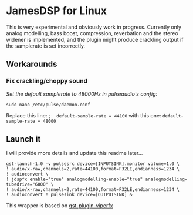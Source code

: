# JamesDSP for Linux
This is very experimental and obviously work in progress.
Currently only analog modelling, bass boost, compression, reverbation and the stereo widener is implemented, and the plugin might produce crackling output if the samplerate is set incorrectly.

## Workarounds
### Fix crackling/choppy sound
_Set the default samplerate to 48000Hz in pulseaudio's config:_

`sudo nano /etc/pulse/daemon.conf`

Replace this line:
`;  default-sample-rate = 44100`
with this one:
`default-sample-rate = 48000`
## Launch it
I will provide more details and update this readme later...
	
	gst-launch-1.0 -v pulsesrc device=[INPUTSINK].monitor volume=1.0 \
	! audio/x-raw,channels=2,rate=44100,format=F32LE,endianness=1234 \
	! audioconvert \
	! jdspfx enable="true" analogmodelling-enable="true" analogmodelling-tubedrive="6000" \
	! audio/x-raw,channels=2,rate=44100,format=F32LE,endianness=1234 \
	! audioconvert ! pulsesink device=[OUTPUTSINK] &
This wrapper is based on [gst-plugin-viperfx](https://github.com/ThePBone/gst-plugin-viperfx)




